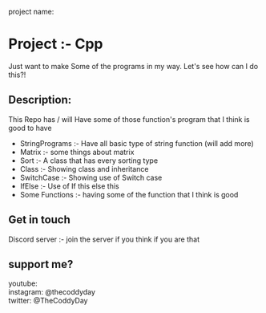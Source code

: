 project name:
# Project :- Cpp
Just want to make Some of the programs in my way. Let's see how can I do this?!

## Description:
This Repo has / will Have some of those function's program that I think is good to have
* StringPrograms :- Have all basic type of string function (will add more)
* Matrix :- some things about matrix
* Sort :- A class that has every sorting type
* Class :- Showing class and inheritance
* SwitchCase :- Showing use of Switch case
* IfElse :- Use of If this else this
* Some Functions :- having some of the function that I think is good

## Get in touch

Discord server :- 
join the server if you think if you are that
## support me?

youtube: </br>
instagram: @thecoddyday</br>
twitter: @TheCoddyDay </br>

